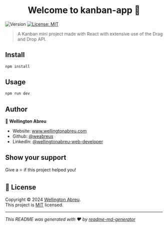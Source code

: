 <h1 align="center">Welcome to kanban-app 👋</h1>
<p>
  <img alt="Version" src="https://img.shields.io/badge/version-0.0.0-blue.svg?cacheSeconds=2592000" />
  <a href="https://choosealicense.com/licenses/mit/" target="_blank">
    <img alt="License: MIT" src="https://img.shields.io/badge/License-MIT-yellow.svg" />
  </a>
</p>

> A Kanban mini project made with React with extensive use of the Drag and Drop API.

## Install

```sh
npm install
```

## Usage

```sh
npm run dev
```

## Author

👤 **Wellington Abreu**

* Website: www.wellingtonabreu.com
* Github: [@weabreus](https://github.com/weabreus)
* LinkedIn: [@wellingtonabreu-web-developer](https://linkedin.com/in/wellingtonabreu-web-developer)

## Show your support

Give a ⭐️ if this project helped you!

## 📝 License

Copyright © 2024 [Wellington Abreu](https://github.com/weabreus).<br />
This project is [MIT](https://choosealicense.com/licenses/mit/) licensed.

***
_This README was generated with ❤️ by [readme-md-generator](https://github.com/kefranabg/readme-md-generator)_